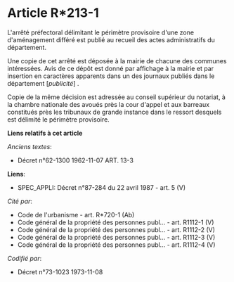 # Article R*213-1

L'arrêté préfectoral délimitant le périmètre provisoire d'une zone d'aménagement différé est publié au recueil des actes
administratifs du département.

Une copie de cet arrêté est déposée à la mairie de chacune des communes intéressées. Avis de ce dépôt est donné par affichage
à la mairie et par insertion en caractères apparents dans un des journaux publiés dans le département [*publicité*] .

Copie de la même décision est adressée au conseil supérieur du notariat, à la chambre nationale des avoués près la cour
d'appel et aux barreaux constitués près les tribunaux de grande instance dans le ressort desquels est délimité le périmètre
provisoire.

**Liens relatifs à cet article**

_Anciens textes_:

  - Décret n°62-1300 1962-11-07 ART. 13-3

**Liens**:

  - SPEC_APPLI: Décret n°87-284 du 22 avril 1987 - art. 5 (V)

_Cité par_:

  - Code de l'urbanisme - art. R*720-1 (Ab)
  - Code général de la propriété des personnes publ... - art. R1112-1 (V)
  - Code général de la propriété des personnes publ... - art. R1112-2 (V)
  - Code général de la propriété des personnes publ... - art. R1112-3 (V)
  - Code général de la propriété des personnes publ... - art. R1112-4 (V)

_Codifié par_:

  - Décret n°73-1023 1973-11-08

